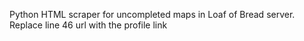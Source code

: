 Python HTML scraper for uncompleted maps in Loaf of Bread server.
Replace line 46 url with the profile link